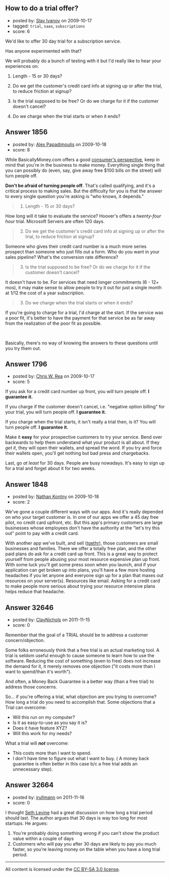 ## How to do a trial offer?

- posted by: [Slav Ivanov](https://stackexchange.com/users/-1/23-slav-ivanov) on 2009-10-17
- tagged: `trial`, `saas`, `subscriptions`
- score: 6

We'd like to offer 30 day trial for a subscription service.

Has anyone experimented with that? 

We will probably do a bunch of testing with it but I'd really like to hear your experiences on:

1) Length - 15 or 30 days? 

2) Do we get the customer's credit card info at signing up or after the trial, to reduce friction at signup?

3) Is the trial supposed to be free? Or do we charge for it if the customer doesn't cancel?

3) Do we charge when the trial starts or when it ends?






## Answer 1856

- posted by: [Alex Papadimoulis](https://stackexchange.com/users/-1/123-alex-papadimoulis) on 2009-10-18
- score: 8

While BasicallyMoney.com offers a good [consumer's perspective](http://answers.onstartups.com/questions/1795/how-to-do-a-trial-offer/1796#1796), keep in mind that you're in the business to make money. Everything single thing that you can possibly do (even, say, give away free $100 bills on the street) will turn people off. 

**Don't be afraid of turning people off**. That's called qualifying, and it's a critical process to making sales. But the difficulty for you is that the answer to every single question you're asking is "who knows, it depends." 

> 1) Length - 15 or 30 days? 

How long will it take to evaluate the service? Hoover's offers a *twenty-four hour* trial. Microsoft Servers are often 120 days.

> 2) Do we get the customer's credit card info at signing up or after the trial, to reduce friction at signup?

Someone who gives their credit card number is a much more series prospect than someone who just fills out a form. Who do you want in your sales pipeline? What's the conversion rate difference?

> 3) Is the trial supposed to be free? Or do we charge for it if the customer doesn't cancel?

It doesn't have to be. For services that need longer commitments (6 - 12+ mos), it may make sense to allow people to try it out for just a single month at 1/12 the cost of a year subscription.

> 3) Do we charge when the trial starts or when it ends?

If you're going to charge for a trial, I'd charge at the start. If the service was a poor fit, it's better to have the payment for that service be as far away from the realization of the poor fit as possible.

<br />

Basically, there's no way of knowing the answers to these questions until you try them out. 


## Answer 1796

- posted by: [Chris W. Rea](https://stackexchange.com/users/-1/953-chris-w-rea) on 2009-10-17
- score: 5

If you ask for a credit card number up front, you will turn people off.  **I guarantee it.**

If you charge if the customer doesn't cancel, i.e. "negative option billing" for your trial, you will turn people off.  **I guarantee it.**

If you charge when the trial starts, it isn't really a trial then, is it?  You will turn people off.  **I guarantee it.**

Make it **easy** for your prospective customers to try your service.  Bend over backwards to help them understand what your product is all about.  If they *get it*, they will open their wallets, and spread the word.  If you try and force their wallets open, you'll get nothing but bad press and chargebacks.

Last, go *at least* for 30 days.  People are busy nowadays.  It's easy to sign up for a trial and forget about it for two weeks.


## Answer 1848

- posted by: [Nathan Kontny](https://stackexchange.com/users/-1/973-nathan-kontny) on 2009-10-18
- score: 2

<p>We've gone a couple different ways with our apps.  And it's really depended on who your target customer is.  In one of our apps we offer a 45 day free pilot, no credit card upfront, etc. But this app's primary customers are large businesses whose employees don't have the authority at the "let's try this out" point to pay with a credit card.  </p>

<p>With another app we've built, and sell (<a href="http://tgethr.com" rel="nofollow">tgethr</a>), those customers are small businesses and families.  There we offer a totally free plan, and the other paid plans do ask for a credit card up front.  This is a great way to protect yourself from people abusing your most resource expensive plan up front.  With some luck you'll get some press soon when you launch, and if your application can get broken up into plans, you'll have a few more hosting headaches if you let anyone and everyone sign up for a plan that maxes out resources on your server(s).  Resources like email.  Asking for a credit card to make people more serious about trying your resource intensive plans helps reduce that headache.</p>



## Answer 32646

- posted by: [ClayNichols](https://stackexchange.com/users/-1/3534-claynichols) on 2011-11-15
- score: 0

Remember that the goal of a TRIAL should be to address a customer concern/objection. 

Some folks erroneously think that a free trial is an actual marketing tool. A trial is seldom useful enough to cause someone to learn how to use the software. Reducing the cost of something (even to free) does not increase the demand for it, it merely removes one objection ("it costs more than I want to spend/than it's worth").

And often, a Money Back Guarantee is a better way (than a free trial) to address those concerns.

So... if you're offering a trial, what objection are you trying to overcome? How long a trial do you need to accomplish that. Some objections that a Trial can overcome:

 * Will this run on my computer?
 * Is it as easy-to-use as you say it is?
 * Does it have feature XYZ?
 * Will this work for my needs?

What a trial will ***not*** overcome:

  * This costs more than I want to spend.
  * I don't have time to figure out what I want to buy. ( A money back guarantee is often better in this case b/c a free trial adds an unnecessary step).



## Answer 32664

- posted by: [jrullmann](https://stackexchange.com/users/-1/13802-jrullmann) on 2011-11-16
- score: 0

<p>I thought <a href="http://www.sethlevine.com/wp/2009/10/how-long-should-your-trial-period-run" rel="nofollow">Seth Levine</a> had a great discussion on how long a trial period should last.  The author argues that 30 days is way too long for most startups.  He argues:</p>

<ol>
<li>You're probably doing something wrong if you can't show the product value within a couple of days</li>
<li>Customers who will pay you after 30 days are likely to pay you much faster, so you're leaving money on the table when you have a long trial period.</li>
</ol>




---

All content is licensed under the [CC BY-SA 3.0 license](https://creativecommons.org/licenses/by-sa/3.0/).
